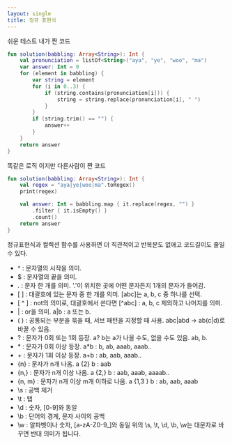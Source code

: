 ```yaml
---
layout: single
title: 정규 표현식
---
```




쉬운 테스트 내가 짠 코드
```kotlin
fun solution(babbling: Array<String>): Int {
    val pronunciation = listOf<String>("aya", "ye", "woo", "ma")
    var answer: Int = 0
    for (element in babbling) {
        var string = element
        for (i in 0..3) {
            if (string.contains(pronunciation[i])) {
                string = string.replace(pronunciation[i], " ")
            }
        }
        if (string.trim() == "") {
            answer++
        }
    }
    return answer
}
```

똑같은 로직 이지만 다른사람이 짠 코드 
```kotlin
fun solution(babbling: Array<String>): Int {
    val regex = "aya|ye|woo|ma".toRegex()
    print(regex)

    val answer: Int = babbling.map { it.replace(regex, "") }
        .filter { it.isEmpty() }
        .count()
    return answer
}
```

정규표현식과 컬렉션 함수를 사용하면 더 직관적이고 반복문도 없애고 코드길이도 줄일수 있다.

* &#94;  : 문자열의 시작을 의미.
* $   : 문자열의 끝을 의미.
* .   : 문자 한 개를 의미. '.'이 위치한 곳에 어떤 문자든지 1개의 문자가 들어감.
* &#91; &#93;   : 대괄호에 있는 문자 중 한 개를 의미. [abc]는 a, b, c 중 하나를 선택.
* &#91; &#94; &#93;  : not의 의미로, 대괄호에서 쓴다면 [^abc] : a, b, c 제외하고 나머지를 의미.
* |   : or을 의미. a|b : a 또는 b.
* &#40; &#41;   : 공통되는 부분을 묶을 때, 서브 패턴을 지정할 때 사용. abc|abd -> ab(c|d)로 바꿀 수 있음.
* ?   : 문자가 0회 또는 1회 등장. a? b는 a가 나올 수도, 없을 수도 있음. ab, b.
* &#42;  : 문자가 0회 이상 등장. a*b : b, ab, aaab, aaab..
* &#43;  : 문자가 1회 이상 등장. a+b : ab, aab, aaab..
* {n}   : 문자가 n개 나옴. a {2} b : aab
* {n,}  : 문자가 n개 이상 나옴. a {2,} b : aab, aaab, aaaab..
* {n, m}  : 문자가 n개 이상 m개 이하로 나옴. a {1,3 } b : ab, aab, aaab
* \s  : 공백 제거
* \t  : 탭
* \d  : 숫자, [0-9]와 동일
* \b  : 단어의 경계, 문자 사이의 공백
* \w  : 알파벳이나 숫자, [a-zA-Z0-9_]와 동일 위의 \s, \t, \d, \b, \w는 대문자로 바꾸면 반대 의미가 됩니다. 

